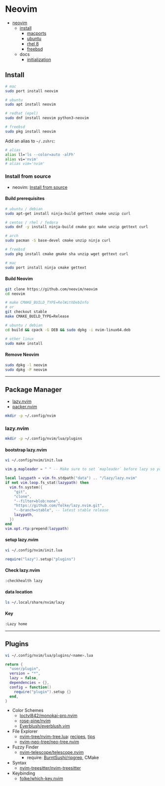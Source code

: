 # Neovim

- [neovim](https://github.com/neovim/neovim)
  - [install](https://github.com/neovim/neovim/wiki/Installing-Neovim)
    - [macports](https://github.com/neovim/neovim/wiki/Installing-Neovim#macports)
    - [ubuntu](https://github.com/neovim/neovim/wiki/Installing-Neovim#ubuntu)
    - [rhel 8](https://github.com/neovim/neovim/wiki/Installing-Neovim#centos-8--rhel-8)
    - [freebsd](https://github.com/neovim/neovim/wiki/Installing-Neovim#freebsd)
  - docs
    - [initialization](https://neovim.io/doc/user/starting.html#initialization)

## Install

```bash
# mac
sudo port install neovim

# ubuntu
sudo apt install neovim

# redhat (epel)
sudo dnf install neovim python3-neovim

# freebsd
sudo pkg install neovim
```

Add an alias to `~/.zshrc`:

```bash
# alias
alias ll='ls --color=auto -alFh'
alias vi='nvim'
# alias vim='nvim'
```

### Install from source

- neovim: [Install from source](https://github.com/neovim/neovim/wiki/Installing-Neovim#install-from-source)

#### Build prerequisites

```bash
# ubuntu / debian
sudo apt-get install ninja-build gettext cmake unzip curl

# centos / rhel / fedora
sudo dnf -y install ninja-build cmake gcc make unzip gettext curl

# arch
sudo pacman -S base-devel cmake unzip ninja curl

# freebsd
sudo pkg install cmake gmake sha unzip wget gettext curl

# mac
sudo port install ninja cmake gettext
```

#### Build Neovim

```bash
git clone https://github.com/neovim/neovim
cd neovim

# make CMAKE_BUILD_TYPE=RelWithDebInfo
# or
git checkout stable
make CMAKE_BUILD_TYPE=Release

# ubuntu / debian
cd build && cpack -G DEB && sudo dpkg -i nvim-linux64.deb

# other linux
sudo make install
```

#### Remove Neovim

```bash
sudo dpkg -l neovim
sudo dpkg -P neovim
```

---

## Package Manager

- [lazy.nvim](https://github.com/folke/lazy.nvim)
- [packer.nvim](https://github.com/wbthomason/packer.nvim)


```bash
mkdir -p ~/.config/nvim
```

### lazy.nvim

```bash
mkdir -p ~/.config/nvim/lua/plugins
```

#### bootstrap lazy.nvim

```bash
vi ~/.config/nvim/init.lua
```

```lua
vim.g.mapleader = " " -- Make sure to set `mapleader` before lazy so your mappings are correct

local lazypath = vim.fn.stdpath("data") .. "/lazy/lazy.nvim"
if not vim.loop.fs_stat(lazypath) then
  vim.fn.system({
    "git",
    "clone",
    "--filter=blob:none",
    "https://github.com/folke/lazy.nvim.git",
    "--branch=stable", -- latest stable release
    lazypath,
  })
end
vim.opt.rtp:prepend(lazypath)
```

#### setup lazy.nvim

```bash
vi ~/.config/nvim/init.lua
```

```lua
require("lazy").setup("plugins")
```

#### Check lazy.nvim

```bash
:checkhealth lazy
```

#### data location

```bash
ls ~/.local/share/nvim/lazy
```

#### Key

```bash
:Lazy home
```

---

## Plugins

```bash
vi ~/.config/nvim/lua/plugins/<name>.lua
```

```lua
return {
  "user/plugin",
  version = "*",
  lazy = false,
  dependencies = {},
  config = function()
    require("plugin").setup {}
  end,
}
```

- Color Schemes
  - [loctvl842/monokai-pro.nvim](https://github.com/loctvl842/monokai-pro.nvim)
  - [rose-pine/nvim](https://github.com/rose-pine/neovim)
  - [Everblush/everblush.vim](https://github.com/Everblush/everblush.vim)
- File Explorer
  - [nvim-tree/nvim-tree.lua](https://github.com/nvim-tree/nvim-tree.lua): [recipes](https://github.com/nvim-tree/nvim-tree.lua/wiki/Recipes), [tips](https://github.com/nvim-tree/nvim-tree.lua/wiki/Tips)
  - [nvim-neo-tree/neo-tree.nvim](https://github.com/nvim-neo-tree/neo-tree.nvim)
- Fuzzy Finder
  - [nvim-telescope/telescope.nvim](https://github.com/nvim-telescope/telescope.nvim)
    - require: [BurntSushi/ripgrep](https://github.com/BurntSushi/ripgrep), CMake
- Syntax
  - [nvim-treesitter/nvim-treesitter](https://github.com/nvim-treesitter/nvim-treesitter)
- Keybinding
  - [folke/which-key.nvim](https://github.com/folke/which-key.nvim)
